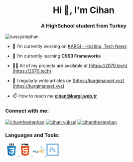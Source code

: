 <h1 align="center">Hi 👋, I'm Cihan</h1>
<h3 align="center">A HighSchool student from Turkey</h3>

<p align="left"> <img src="https://komarev.com/ghpvc/?username=sussystephan&label=Profile%20views&color=b40e0e&style=flat" alt="sussystephan" /> </p>

- 🔭 I’m currently working on [KARGI - Hosting, Tech News](https://kargi.web.tr)

- 🌱 I’m currently learning **CSS3 Frameworks**

- 👨‍💻 All of my projects are available at [https://2070.tech](https://2070.tech)

- 📝 I regularly write articles on [https://kargimanset.xyz](https://kargimanset.xyz)

- 📫 How to reach me **cihan@kargi.web.tr**

<h3 align="left">Connect with me:</h3>
<p align="left">
<a href="https://twitter.com/cihanthestephan" target="blank"><img align="center" src="https://raw.githubusercontent.com/rahuldkjain/github-profile-readme-generator/master/src/images/icons/Social/twitter.svg" alt="cihanthestephan" height="30" width="40" /></a>
<a href="https://linkedin.com/in/cihan yüksel" target="blank"><img align="center" src="https://raw.githubusercontent.com/rahuldkjain/github-profile-readme-generator/master/src/images/icons/Social/linked-in-alt.svg" alt="cihan yüksel" height="30" width="40" /></a>
<a href="https://instagram.com/cihanthestephan" target="blank"><img align="center" src="https://raw.githubusercontent.com/rahuldkjain/github-profile-readme-generator/master/src/images/icons/Social/instagram.svg" alt="cihanthestephan" height="30" width="40" /></a>
</p>

<h3 align="left">Languages and Tools:</h3>
<p align="left"> <a href="https://www.w3schools.com/css/" target="_blank" rel="noreferrer"> <img src="https://raw.githubusercontent.com/devicons/devicon/master/icons/css3/css3-original-wordmark.svg" alt="css3" width="40" height="40"/> </a> <a href="https://www.w3.org/html/" target="_blank" rel="noreferrer"> <img src="https://raw.githubusercontent.com/devicons/devicon/master/icons/html5/html5-original-wordmark.svg" alt="html5" width="40" height="40"/> </a> <a href="https://www.mysql.com/" target="_blank" rel="noreferrer"> <img src="https://raw.githubusercontent.com/devicons/devicon/master/icons/mysql/mysql-original-wordmark.svg" alt="mysql" width="40" height="40"/> </a> <a href="https://www.photoshop.com/en" target="_blank" rel="noreferrer"> <img src="https://raw.githubusercontent.com/devicons/devicon/master/icons/photoshop/photoshop-line.svg" alt="photoshop" width="40" height="40"/> </a> </p>
